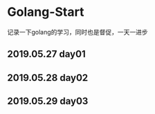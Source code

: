 # Golang-Start

记录一下golang的学习，同时也是督促，一天一进步

## 2019.05.27 day01

## 2019.05.28 day02

## 2019.05.29 day03
